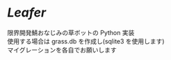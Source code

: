 # **_Leafer_**

限界開発鯖おなじみの草ボットの Python 実装  
使用する場合は grass.db を作成し(sqlite3 を使用します)  
マイグレーションを各自でお願いします
